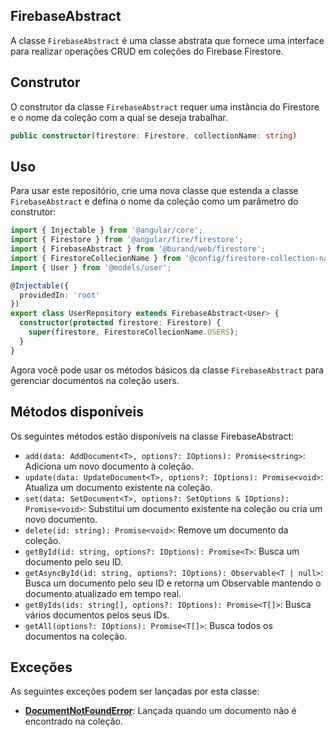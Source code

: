 ## FirebaseAbstract

A classe `FirebaseAbstract` é uma classe abstrata que fornece uma interface para realizar operações CRUD em coleções do Firebase Firestore.

## Construtor

O construtor da classe `FirebaseAbstract` requer uma instância do Firestore e o nome da coleção com a qual se deseja trabalhar.

```typescript
public constructor(firestore: Firestore, collectionName: string)
```

## Uso

Para usar este repositório, crie uma nova classe que estenda a classe `FirebaseAbstract` e defina o nome da coleção como um parâmetro do construtor:

```typescript
import { Injectable } from '@angular/core';
import { Firestore } from '@angular/fire/firestore';
import { FirebaseAbstract } from '@burand/web/firestore';
import { FirestoreCollecionName } from '@config/firestore-collection-name';
import { User } from '@models/user';

@Injectable({
  providedIn: 'root'
})
export class UserRepository extends FirebaseAbstract<User> {
  constructor(protected firestore: Firestore) {
    super(firestore, FirestoreCollecionName.USERS);
  }
}
```

Agora você pode usar os métodos básicos da classe `FirebaseAbstract` para gerenciar documentos na coleção users.

## Métodos disponíveis

Os seguintes métodos estão disponíveis na classe FirebaseAbstract:

- `add(data: AddDocument<T>, options?: IOptions): Promise<string>`: Adiciona um novo documento à coleção.
- `update(data: UpdateDocument<T>, options?: IOptions): Promise<void>`: Atualiza um documento existente na coleção.
- `set(data: SetDocument<T>, options?: SetOptions & IOptions): Promise<void>`: Substitui um documento existente na coleção ou cria um novo documento.
- `delete(id: string): Promise<void>`: Remove um documento da coleção.
- `getById(id: string, options?: IOptions): Promise<T>`: Busca um documento pelo seu ID.
- `getAsyncById(id: string, options?: IOptions): Observable<T | null>`: Busca um documento pelo seu ID e retorna um Observable mantendo o documento atualizado em tempo real.
- `getByIds(ids: string[], options?: IOptions): Promise<T[]>`: Busca vários documentos pelos seus IDs.
- `getAll(options?: IOptions): Promise<T[]>`: Busca todos os documentos na coleção.

## Exceções

As seguintes exceções podem ser lançadas por esta classe:

- **[DocumentNotFoundError](exceptions-document-not-found-error.md)**: Lançada quando um documento não é encontrado na coleção.
